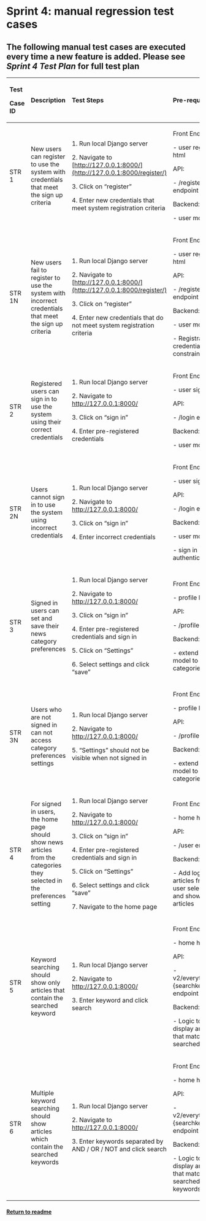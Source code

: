 ﻿# Sprint 4: manual regression test cases

## The following manual test cases are executed every time a new feature is added. Please see *Sprint 4 Test Plan* for full test plan 


|<p>Test </p><p>Case ID</p>|Description|Test Steps|Pre-requisites|Author|Test Method |
| :- | :- | :- | :- | :- | :- |
|STR 1|New users can register to use the system with credentials that meet the sign up criteria|<p>1. Run local Django server</p><p></p><p>2. Navigate to [http://127.0.0.1:8000/](http://127.0.0.1:8000/register/)</p><p></p><p>3. Click on “register”</p><p></p><p>4. Enter new credentials that meet system registration criteria</p><p></p><p></p>|<p>Front End: </p><p>- user registration html</p><p></p><p>API: </p><p>- /register endpoint</p><p></p><p>Backend: </p><p>- user model </p><p></p>|Abe|Manual|
|STR 1N|New users fail to register to use the system with incorrect credentials that meet the sign up criteria|<p>1. Run local Django server</p><p></p><p>2. Navigate to [http://127.0.0.1:8000/](http://127.0.0.1:8000/register/)</p><p></p><p>3. Click on “register”</p><p></p><p>4. Enter new credentials that do not meet system registration criteria</p><p></p><p></p>|<p>Front End: </p><p>- user registration html</p><p></p><p>API: </p><p>- /register endpoint</p><p></p><p>Backend: </p><p>- user model </p><p>- Registration credential constraints </p><p></p>|Abe|Manual|
|STR 2|Registered users can sign in to use the system using their correct credentials  |<p>1. Run local Django server</p><p></p><p>2. Navigate to <http://127.0.0.1:8000/></p><p></p><p>3. Click on “sign in”</p><p></p><p>4. Enter pre-registered credentials </p><p></p>|<p>Front End: </p><p>- user sign in html</p><p></p><p>API: </p><p>- /login endpoint</p><p></p><p>Backend: </p><p>- user model </p><p></p>|Abe|Manual|
|STR 2N|Users cannot  sign in to use the system using incorrect credentials|<p>1. Run local Django server</p><p></p><p>2. Navigate to <http://127.0.0.1:8000/></p><p></p><p>3. Click on “sign in”</p><p></p><p>4. Enter incorrect credentials </p><p></p>|<p>Front End: </p><p>- user sign in html</p><p></p><p>API: </p><p>- /login endpoint</p><p></p><p>Backend: </p><p>- user model </p><p>- sign in authentication </p><p></p>|Abe|Manual|
|STR 3|Signed in  users can set and save their news category preferences|<p>1. Run local Django server</p><p></p><p>2. Navigate to <http://127.0.0.1:8000/></p><p></p><p>3. Click on “sign in”</p><p></p><p>4. Enter pre-registered credentials and sign in</p><p></p><p>5. Click on “Settings”</p><p>6. Select settings and click “save” </p><p></p>|<p>Front End: </p><p>- profile html</p><p></p><p>API: </p><p>- /profile endpoint</p><p></p><p>Backend: </p><p>- extend the user model to add categories</p><p></p>|Abe|Manual|
|STR 3N|Users who are not signed in can not access category preferences settings |<p>1. Run local Django server</p><p></p><p>2. Navigate to <http://127.0.0.1:8000/></p><p></p><p>5. “Settings” should not be visible when not signed in </p><p></p>|<p>Front End: </p><p>- profile html</p><p></p><p>API: </p><p>- /profile endpoint</p><p></p><p>Backend: </p><p>- extend the user model to add categories</p><p></p>|Abe|Manual|
|STR 4|For signed in users, the home page should show news articles from the categories they selected in the preferences setting|<p>1. Run local Django server</p><p></p><p>2. Navigate to <http://127.0.0.1:8000/></p><p></p><p>3. Click on “sign in”</p><p></p><p>4. Enter pre-registered credentials and sign in</p><p></p><p>5. Click on “Settings”</p><p></p><p>6. Select settings and click “save” </p><p></p><p>7. Navigate to the home page</p><p></p>|<p>Front End: </p><p>- home html</p><p></p><p>API: </p><p>- /user endpoint</p><p></p><p>Backend: </p><p>- Add logic to get articles from the user selection list and show those articles </p><p></p>|Abe|Manual|
|STR 5|Keyword searching should show only articles that contain the searched keyword|<p>1. Run local Django server</p><p></p><p>2. Navigate to <http://127.0.0.1:8000/></p><p></p><p>3. Enter keyword and click search</p>|<p>Front End: </p><p>- home html</p><p></p><p>API: </p><p>-v2/everything?/q={searchkeyword} endpoint</p><p></p><p>Backend: </p><p>- Logic to only display articles that match the searched keyword </p><p></p>|Abe|Manual|
|STR 6|<p>Multiple keyword searching should show articles which contain the searched keywords </p><p></p>|<p>1. Run local Django server</p><p></p><p>2. Navigate to <http://127.0.0.1:8000/></p><p></p><p>3. Enter keywords separated by AND / OR / NOT and click search</p>|<p>Front End: </p><p>- home html</p><p></p><p>API: </p><p>-v2/everything?/q={searchkeyword} endpoint</p><p></p><p>Backend: </p><p>- Logic to only display articles that match the searched keywords </p><p></p>|Abe|Manual|


#### [Return to readme](README.md)


